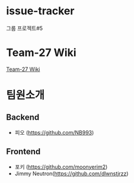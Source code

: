 # issue-tracker
그룹 프로젝트#5
# Team-27 Wiki

[Team-27 Wiki](https://github.com/NB993/issue-tracker/wiki)

# 팀원소개

## Backend
- 피오 (https://github.com/NB993)

## Frontend

- 포키 (https://github.com/moonyerim2)
- Jimmy Neutron(https://github.com/dlwnstjrzz)
